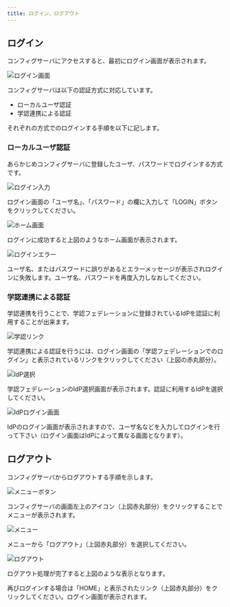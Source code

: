 ```yaml
---
title: ログイン、ログアウト
---
```


## ログイン

コンフィグサーバにアクセスすると、最初にログイン画面が表示されます。

![ログイン画面](../img/guide-01-001.png)

コンフィグサーバは以下の認証方式に対応しています。

* ローカルユーザ認証
* 学認連携による認証

それぞれの方式でのログインする手順を以下に記します。

### ローカルユーザ認証

あらかじめコンフィグサーバに登録したユーザ、パスワードでログインする方式です。

![ログイン入力](../img/guide-01-011.png)

ログイン画面の「ユーザ名」、「パスワード」の欄に入力して「LOGIN」ボタンをクリックしてください。

![ホーム画面](../img/guide-01-101.png)

ログインに成功すると上図のようなホーム画面が表示されます。

![ログインエラー](../img/guide-01-012.png)

ユーザ名、またはパスワードに誤りがあるとエラーメッセージが表示されログインに失敗します。ユーザ名、パスワードを再度入力しなおしてください。

### 学認連携による認証

学認連携を行うことで、学認フェデレーションに登録されているIdPを認証に利用することが出来ます。

![学認リンク](../img/guide-01-021.png)

学認連携による認証を行うには、ログイン画面の「学認フェデレーションでのログイン」と表示されているリンクをクリックしてください（上図の赤丸部分）。

![IdP選択](../img/guide-01-022.png)

学認フェデレーションのIdP選択画面が表示されます。認証に利用するIdPを選択してください。

![IdPログイン画面](../img/guide-01-023.png)

IdPのログイン画面が表示されますので、ユーザ名などを入力してログインを行って下さい（ログイン画面はIdPによって異なる画面となります）。

## ログアウト

コンフィグサーバからログアウトする手順を示します。

![メニューボタン](../img/guide-01-201.png)

コンフィグサーバの画面左上のアイコン（上図赤丸部分）をクリックすることでメニューが表示されます。

![メニュー](../img/guide-01-202.png)

メニューから「ログアウト」（上図赤丸部分）を選択してください。

![ログアウト](../img/guide-01-212.png)

ログアウト処理が完了すると上図のような表示となります。

再びログインする場合は「HOME」と表示されたリンク（上図赤丸部分）をクリックしてください。ログイン画面が表示されます。